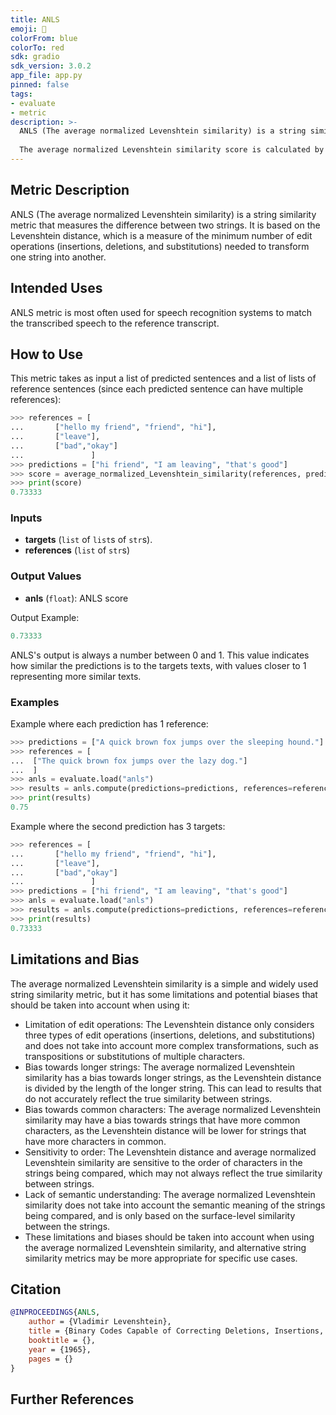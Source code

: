 ```yaml
---
title: ANLS
emoji: 🤗 
colorFrom: blue
colorTo: red
sdk: gradio
sdk_version: 3.0.2
app_file: app.py
pinned: false
tags:
- evaluate
- metric
description: >-
  ANLS (The average normalized Levenshtein similarity) is a string similarity metric that measures the difference between two strings. It is based on the Levenshtein distance, which is a measure of the minimum number of edit operations (insertions, deletions, and substitutions) needed to transform one string into another.
 
  The average normalized Levenshtein similarity score is calculated by normalizing the Levenshtein distance between two strings and transforming it into a similarity score that ranges from 0 to 1. 
---
```




## Metric Description
 ANLS (The average normalized Levenshtein similarity) is a string similarity metric that measures the difference between two strings. It is based on the Levenshtein distance, which is a measure of the minimum number of edit operations (insertions, deletions, and substitutions) needed to transform one string into another.

## Intended Uses
ANLS metric is most often used for speech recognition systems to match the transcribed speech to the reference transcript.

## How to Use

This metric takes as input a list of predicted sentences and a list of lists of reference sentences (since each predicted sentence can have multiple references):

```python
>>> references = [
...       ["hello my friend", "friend", "hi"], 
...       ["leave"], 
...       ["bad","okay"]
...               ]
>>> predictions = ["hi friend", "I am leaving", "that's good"]
>>> score = average_normalized_Levenshtein_similarity(references, predictions)
>>> print(score)
0.73333  
```

### Inputs
- **targets** (`list` of `list`s of `str`s).
- **references** (`list` of `str`s)



### Output Values
- **anls** (`float`): ANLS score

Output Example:
```python
0.73333  
```

ANLS's output is always a number between 0 and 1. This value indicates how similar the predictions is to the targets texts, with values closer to 1 representing more similar texts.



### Examples

Example where each prediction has 1 reference:
```python
>>> predictions = ["A quick brown fox jumps over the sleeping hound."]
>>> references = [
...  ["The quick brown fox jumps over the lazy dog."]
...  ]
>>> anls = evaluate.load("anls")
>>> results = anls.compute(predictions=predictions, references=references)
>>> print(results)
0.75

```

Example where the second prediction has 3 targets:
```python
>>> references = [
...       ["hello my friend", "friend", "hi"], 
...       ["leave"], 
...       ["bad","okay"]
...               ]
>>> predictions = ["hi friend", "I am leaving", "that's good"]
>>> anls = evaluate.load("anls")
>>> results = anls.compute(predictions=predictions, references=references)
>>> print(results)
0.73333  

```

## Limitations and Bias
The average normalized Levenshtein similarity is a simple and widely used string similarity metric, but it has some limitations and potential biases that should be taken into account when using it:
- Limitation of edit operations: The Levenshtein distance only considers three types of edit operations (insertions, deletions, and substitutions) and does not take into account more complex transformations, such as transpositions or substitutions of multiple characters.
- Bias towards longer strings: The average normalized Levenshtein similarity has a bias towards longer strings, as the Levenshtein distance is divided by the length of the longer string. This can lead to results that do not accurately reflect the true similarity between strings.
- Bias towards common characters: The average normalized Levenshtein similarity may have a bias towards strings that have more common characters, as the Levenshtein distance will be lower for strings that have more characters in common.
- Sensitivity to order: The Levenshtein distance and average normalized Levenshtein similarity are sensitive to the order of characters in the strings being compared, which may not always reflect the true similarity between strings.
- Lack of semantic understanding: The average normalized Levenshtein similarity does not take into account the semantic meaning of the strings being compared, and is only based on the surface-level similarity between the strings.
- These limitations and biases should be taken into account when using the average normalized Levenshtein similarity, and alternative string similarity metrics may be more appropriate for specific use cases.

## Citation
```bibtex
@INPROCEEDINGS{ANLS,
    author = {Vladimir Levenshtein},
    title = {Binary Codes Capable of Correcting Deletions, Insertions, and Reversals},
    booktitle = {},
    year = {1965},
    pages = {}
}
```

## Further References

